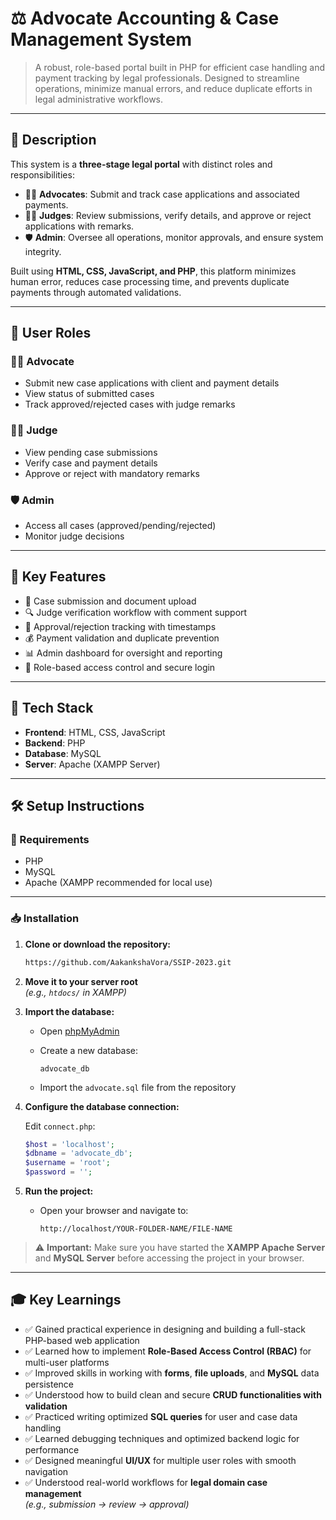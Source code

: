 # ⚖️ Advocate Accounting & Case Management System

> A robust, role-based portal built in PHP for efficient case handling and payment tracking by legal professionals. Designed to streamline operations, minimize manual errors, and reduce duplicate efforts in legal administrative workflows.

---

## 🧾 Description

This system is a **three-stage legal portal** with distinct roles and responsibilities:

- 🧑‍⚖️ **Advocates**: Submit and track case applications and associated payments.
- 👩‍⚖️ **Judges**: Review submissions, verify details, and approve or reject applications with remarks.
- 🛡️ **Admin**: Oversee all operations, monitor approvals, and ensure system integrity.

Built using **HTML, CSS, JavaScript, and PHP**, this platform minimizes human error, reduces case processing time, and prevents duplicate payments through automated validations.

---

## 👥 User Roles

### 👨‍💼 Advocate
- Submit new case applications with client and payment details
- View status of submitted cases
- Track approved/rejected cases with judge remarks

### 👩‍⚖️ Judge
- View pending case submissions
- Verify case and payment details
- Approve or reject with mandatory remarks

### 🛡️ Admin
- Access all cases (approved/pending/rejected)
- Monitor judge decisions

---

## 🧠 Key Features

- 🧾 Case submission and document upload
- 🔍 Judge verification workflow with comment support
- 📑 Approval/rejection tracking with timestamps
- 💰 Payment validation and duplicate prevention
- 📊 Admin dashboard for oversight and reporting
- 🔐 Role-based access control and secure login

---

## 🧰 Tech Stack

- **Frontend**: HTML, CSS, JavaScript 
- **Backend**: PHP 
- **Database**: MySQL
- **Server**: Apache (XAMPP Server)

---

## 🛠️ Setup Instructions

### 📌 Requirements

- PHP  
- MySQL  
- Apache (XAMPP recommended for local use)

---

### 📥 Installation

1. **Clone or download the repository:**

   ```bash
   https://github.com/AakankshaVora/SSIP-2023.git
   ```

2. **Move it to your server root**  
   *(e.g., `htdocs/` in XAMPP)*

3. **Import the database:**

   - Open [phpMyAdmin](http://localhost/phpmyadmin)
   - Create a new database:

     ```
     advocate_db
     ```

   - Import the `advocate.sql` file from the repository

4. **Configure the database connection:**

   Edit `connect.php`:

   ```php
   $host = 'localhost';
   $dbname = 'advocate_db';
   $username = 'root';
   $password = '';
   ```

5. **Run the project:**

   - Open your browser and navigate to:

     ```
     http://localhost/YOUR-FOLDER-NAME/FILE-NAME
     ```
> ⚠️ **Important:** Make sure you have started the **XAMPP Apache Server** and **MySQL Server** before accessing the project in your browser.
---

## 🎓 Key Learnings

- ✅ Gained practical experience in designing and building a full-stack PHP-based web application  
- ✅ Learned how to implement **Role-Based Access Control (RBAC)** for multi-user platforms  
- ✅ Improved skills in working with **forms**, **file uploads**, and **MySQL** data persistence  
- ✅ Understood how to build clean and secure **CRUD functionalities with validation**  
- ✅ Practiced writing optimized **SQL queries** for user and case data handling  
- ✅ Learned debugging techniques and optimized backend logic for performance  
- ✅ Designed meaningful **UI/UX** for multiple user roles with smooth navigation  
- ✅ Understood real-world workflows for **legal domain case management**  
  *(e.g., submission → review → approval)*

